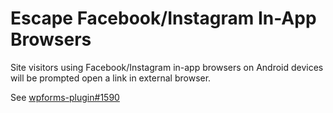 # Escape Facebook/Instagram In-App Browsers

Site visitors using Facebook/Instagram in-app browsers on Android devices will be prompted open a link in external browser.

See [wpforms-plugin#1590](https://github.com/awesomemotive/wpforms-plugin/issues/1590)

